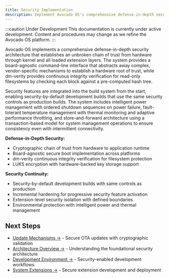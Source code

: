 ```yaml
---
title: Security Implementation
description: Implement Avocado OS's comprehensive defense-in-depth security architecture from hardware root of trust to application-level protection
---
```


:::caution Under Development
This documentation is currently under active development. Content and procedures may change as we refine the Avocado OS platform.
:::

Avocado OS implements a comprehensive defense-in-depth security architecture that establishes an unbroken chain of trust from hardware through kernel and all loaded extension layers. The system provides a board-agnostic command-line interface that abstracts away complex, vendor-specific mechanisms to establish a hardware root of trust, while dm-verity provides continuous integrity verification for read-only filesystems by checking each block against a pre-computed hash tree.

Security features are integrated into the build system from the start, enabling security-by-default development builds that use the same security controls as production builds. The system includes intelligent power management with ordered shutdown sequences on power failure, fault-tolerant temperature management with thermal monitoring and adaptive performance throttling, and store-and-forward architecture using a transaction-based model for system management operations to ensure consistency even with intermittent connectivity.

**Defense-in-Depth Security:**

- Cryptographic chain of trust from hardware to application runtime
- Board-agnostic secure boot implementation across platforms
- dm-verity continuous integrity verification for filesystem protection
- LUKS encryption with hardware-backed key storage support

**Security Continuity:**

- Security-by-default development builds with same controls as production
- Incremental hardening for progressive security feature activation
- Extension-level security isolation with defined boundaries
- Environmental protection with intelligent power and thermal management

## Next Steps

- [Update Mechanisms →](./update-mechanisms) - Secure OTA updates with cryptographic validation
- [Architecture Overview →](./architecture-overview) - Understanding the foundational security architecture
- [Development Environment →](./development-environment) - Security-enabled development workflows
- [System Extensions →](./system-extensions) - Secure extension development and deployment
